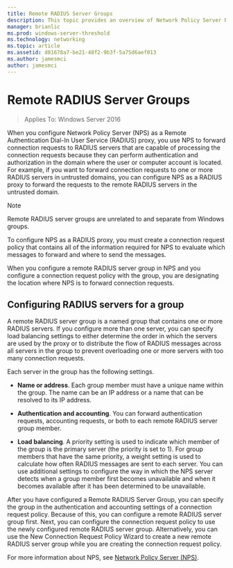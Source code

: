 ```yaml
---
title: Remote RADIUS Server Groups
description: This topic provides an overview of Network Policy Server Remote RADIUS Server Groups in Windows Server 2016.
manager: brianlic
ms.prod: windows-server-threshold
ms.technology: networking
ms.topic: article
ms.assetid: d81678a7-be21-48f2-9b3f-5a75d6aef013
ms.author: jamesmci 
author: jamesmci
---
```


# Remote RADIUS Server Groups

>Applies To: Windows Server 2016

When you configure Network Policy Server (NPS) as a Remote Authentication Dial-In User Service (RADIUS) proxy, you use NPS to forward connection requests to RADIUS servers that are capable of processing the connection requests because they can perform authentication and authorization in the domain where the user or computer account is located. For example, if you want to forward connection requests to one or more RADIUS servers in untrusted domains, you can configure NPS as a RADIUS proxy to forward the requests to the remote RADIUS servers in the untrusted domain.

>[!NOTE]
>Remote RADIUS server groups are unrelated to and separate from Windows groups.

To configure NPS as a RADIUS proxy, you must create a connection request policy that contains all of the information required for NPS to evaluate which messages to forward and where to send the messages.

When you configure a remote RADIUS server group in NPS and you configure a connection request policy with the group, you are designating the location where NPS is to forward connection requests.

## Configuring RADIUS servers for a group

A remote RADIUS server group is a named group that contains one or more RADIUS servers. If you configure more than one server, you can specify load balancing settings to either determine the order in which the servers are used by the proxy or to distribute the flow of RADIUS messages across all servers in the group to prevent overloading one or more servers with too many connection requests.

Each server in the group has the following settings.

- **Name or address**. Each group member must have a unique name within the group. The name can be an IP address or a name that can be resolved to its IP address.

- **Authentication and accounting**. You can forward authentication requests, accounting requests, or both to each remote RADIUS server group member.

- **Load balancing**. A priority setting is used to indicate which member of the group is the primary server (the priority is set to 1). For group members that have the same priority, a weight setting is used to calculate how often RADIUS messages are sent to each server. You can use additional settings to configure the way in which the NPS server detects when a group member first becomes unavailable and when it becomes available after it has been determined to be unavailable.

After you have configured a Remote RADIUS Server Group, you can specify the group in the authentication and accounting settings of a connection request policy. Because of this, you can configure a remote RADIUS server group first. Next, you can configure the connection request policy to use the newly configured remote RADIUS server group. Alternatively, you can use the New Connection Request Policy Wizard to create a new remote RADIUS server group while you are creating the connection request policy.

For more information about NPS, see [Network Policy Server (NPS)](nps-top.md).
